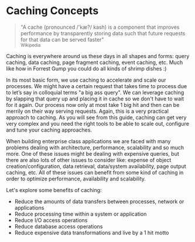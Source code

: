 # Caching Concepts

> "A cache (pronounced /'kæ?/ kash) is a component that improves performance by transparently storing data such that future requests for that data can be served faster" <br> <small> Wikipedia</small>

Caching is everywhere around us these days in all shapes and forms: query caching, data caching, page fragment caching, event caching, etc. Much like how in Forrest Gump you could do all kinds of shrimp dishes :)

In its most basic form, we use caching to accelerate and scale our processes. We might have a certain request that takes time to process due to let’s say in colloquial terms "a big ass query". We can leverage caching by slapping that query up and placing it in cache so we don't have to wait for it again. Our process now only at most take 1 big hit and then can be merrily on their way serving requests. Again, this is a very practical approach to caching. As you will see from this guide, caching can get very very complex and you need the right tools to be able to scale out, configure and tune your caching approaches.

When building enterprise class applications we are faced with many problems dealing with architecture, performance, scalability and so much more. One of these issues might be dealing with expensive queries, but there are also lots of other issues to consider like: expense of object creation/configuration, data retrieval, data/system availability, page output caching, etc. All of these issues can benefit from some kind of caching in order to optimize performance, availability and scalability.

Let's explore some benefits of caching:

* Reduce the amounts of data transfers between processes, network or applications
* Reduce processing time within a system or application
* Reduce I/O access operations
* Reduce database access operations
* Reduce expensive data transformations and live by a 1 hit motto
